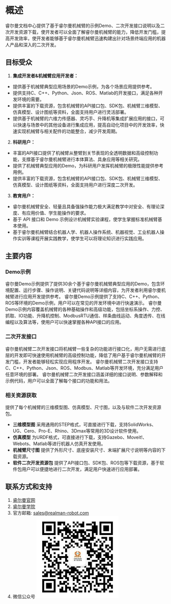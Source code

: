 # 概述

睿尔曼文档中心提供了基于睿尔曼机械臂的示例Demo、二次开发接口说明以及二次开发资源下载，使开发者可以全面了解睿尔曼机械臂的能力，降低开发门槛，提高开发效率，使开发者能够基于睿尔曼机械臂迅速构建出针对场景终端应用的机器人产品和深入的二次开发。

## 目标受众

1. **集成开发者&机械臂应用开发者：**

* 提供基于机械臂典型应用场景的Demo示例，为各个场景应用提供参考。
* 提供支持C、C++、Python、Json、ROS、Matlab的开发接口，满足各种开发环境的需要。
* 提供丰富的下载资源，包含机械臂的API接口包、SDK包、机械臂三维模型、仿真模型、设计图纸等资料，全面支持用户进行灵活部署。
* 提供基于机械臂的六维力传感器、灵巧手、升降机等集成扩展应用的接口，可以快速与场景中的其他设备进行集成应用，提高自动化项目中的开发效率，快速实现机械臂与相关配件的功能整合，减少开发周期。

2. **科研用户：**

* 丰富的API接口提供了机械臂从整臂到关节表现的全透明数据和高级控制功能，支撑基于睿尔曼机械臂进行本体算法、具身应用等相关研究。
* 提供了机械臂典型应用的Demo，为科研用户发挥机械臂的极限性能提供参考用例。
* 提供丰富的下载资源，包含机械臂的API接口包、SDK包、机械臂三维模型、仿真模型、设计图纸等资料，全面支持用户进行深度二次开发。

3. **教育用户：**

* 睿尔曼机械臂安全、轻量且具备强操作能力极大满足教学中对安全、有理论深度、有应用价值、学生能操作的要求。
* 基于 API 接口和 Demo 示例设计机械臂实验课程，使学生掌握标准机械臂基本使用。
* 基于睿尔曼机械臂结合机器人学、机器人操作系统、机器视觉、工业机器人操作实训等课程开展实践教学，使学生可以将理论知识进行实践应用。

## 主要内容

### Demo示例

睿尔曼Demo示例提供了提供30余个基于睿尔曼机械臂典型应用的Demo，包含环境配置、运行步骤、操作说明、关键代码说明等详细内容，为开发者利用睿尔曼机械臂进行应用开发提供参考。
睿尔曼Demo示例提供了支持C、C++、Python、ROS等环境的Demo示例，用户可以在常见的开发环境中进行快速演示。
睿尔曼Demo示例内容覆盖机械臂的各种基础操作和高级功能，包括坐标系操作、力控、抓取、IO功能、升降机控制、ModbusRTU通信、样条曲线运动、角度透传、在线编程以及算法等，使用户可以快速掌握各种API接口的应用。

### 二次开发接口

睿尔曼机械臂二次开发接口将机械臂一些复杂的功能进行接口化，用户无需进行底层的开发即可快速使用机械臂的高级控制功能，降低了用户基于睿尔曼机械臂的开发门槛，开发者能够轻松实现应用程序开发。
睿尔曼机械臂二次开发接口支持C、C++、Python、Json、ROS、Modbus、Matlab等开发环境，充分满足用户任意环境的部署。
睿尔曼机械臂二次开发接口涵盖详细的接口说明、参数解释和示例代码，用户可以全面了解每个接口的功能和用法。

### 相关资源获取

提供了每个机械臂的三维模型图、仿真模型、尺寸图，以及与软件二次开发资源包。

* **三维模型图**
  采用通用的STEP格式，可直接进行下载，支持SolidWorks、UG、Cero、Pro-E、Rhino、3Dmax等常用的3D设计软件使用。
* **仿真模型**
  为URDF格式，可直接进行下载，支持Gazebo、Moveit!、Webots、Matlab等进行机器人仿真开发使用。
* **机械臂尺寸图**
  提供了外形尺寸、底座安装尺寸、末端扩展尺寸说明等内容的下载资源。
* **软件二次开发资源包**
  提供了API接口包、SDK包、ROS包等下载资源，基于软件包用户可以便捷地进行二次开发，满足用户快速进行应用部署。

## 联系方式和支持

1. [睿尔曼官网](https://www.realman-robotics.cn/)
2. [睿尔曼学院](https://blog.csdn.net/realman_Rop)
3. 官方邮箱: sales@realman-robot.com
4. 微信公众号
  ![alt text](公众号.jpg)
